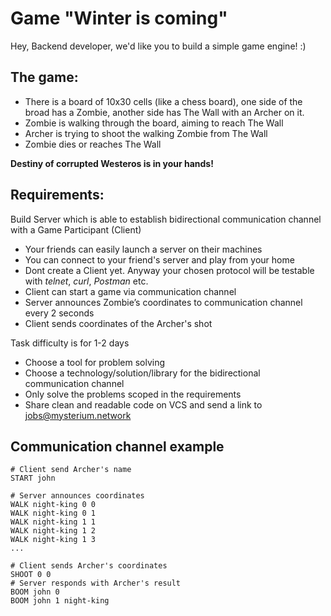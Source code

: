 # Game "Winter is coming"

Hey, Backend developer, we'd like you to build a simple game engine! :)

## The game:
- There is a board of 10x30 cells (like a chess board), one side of the broad has a Zombie, another side has The Wall with an Archer on it.
- Zombie is walking through the board, aiming to reach The Wall
- Archer is trying to shoot the walking Zombie from The Wall
- Zombie dies or reaches The Wall

**Destiny of corrupted Westeros is in your hands!**

## Requirements:
Build Server which is able to establish bidirectional communication channel with a Game Participant (Client)

- Your friends can easily launch a server on their machines
- You can connect to your friend's server and play from your home
- Dont create a Client yet. Anyway your chosen protocol will be testable with *telnet*, *curl*, *Postman* etc.
- Client can start a game via communication channel
- Server announces Zombie’s coordinates to communication channel every 2 seconds
- Client sends coordinates of the Archer's shot

Task difficulty is for 1-2 days
- Choose a tool for problem solving
- Choose a technology/solution/library for the bidirectional communication channel
- Only solve the problems scoped in the requirements
- Share clean and readable code on VCS and send a link to jobs@mysterium.network

## Communication channel example
```
# Client send Archer's name
START john
```

```
# Server announces coordinates
WALK night-king 0 0
WALK night-king 0 1
WALK night-king 1 1
WALK night-king 1 2
WALK night-king 1 3
...
```

```
# Client sends Archer's coordinates
SHOOT 0 0
# Server responds with Archer's result
BOOM john 0
BOOM john 1 night-king
```

